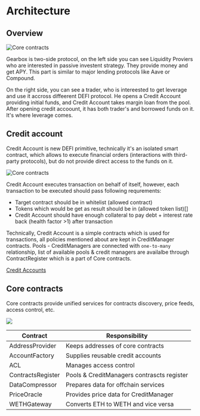 # Architecture

## Overview 

![Core contracts](/images/architecture.jpg)

Gearbox is two-side protocol, on the left side you can see Liquidity Proviers who are interested in
passive investent strategy. They provide money and get APY. This part is similar to major lending protocols
like Aave or Compound.

On the right side, you can see a trader, who is intereested to get leverage and use it accross diffeerent DEFI protocol.
He opens a Credit Account providing initial funds, and Credit Account takes margin loan from the pool. After opening credit 
accoount, it has both trader's and borrowed funds on it. It's where leverage comes.

## Credit account

Credit Account is new DEFI primitive, technically it's an isolated smart contract, which allows to execute financial orders
(interactions with third-party protocols), but do not provide direct access to the funds on it.

![Core contracts](/images/core/execute-transaction.jpg)

Credit Account executes transaction on behalf of itself, however, each transaction to be executed should pass following requrements:

- Target contract should be in whitelist (allowed contract)
- Tokens which would be get as result should be in (allowed token list)[]
- Credit Account should have enough collateral to pay debt + interest rate back (health factor >1) after transaction

Technically, Credit Account is a simple contracts which is used for transactions, all policies mentioned about are kept in CreditManager 
contracts. Pools - CreditManagers are connected with `one-to-many` relationship, list of available pools & credit managers are availalbe 
through ContractRegister which is a part of Core contracts.

[Credit Accounts](../credit/intro.md)


## Core contracts

Core contracts provide unified services for contracts discovery, price feeds, access control, etc.

![](/images/core/core.jpg)

| Contract             | Responsibility                              |
| -------------------- | ------------------------------------------- |
| AddressProvider      | Keeps addresses of core contracts           |
| AccountFactory       | Supplies reusable credit accounts           |
| ACL                  | Manages access control                      |
| ContractsRegister    | Pools & CreditManagers contrascts register  |
| DataCompressor       | Prepares data for offchain services         |
| PriceOracle          | Provides price data for CreditManager       |
| WETHGateway          | Converts ETH to WETH and vice versa         |
